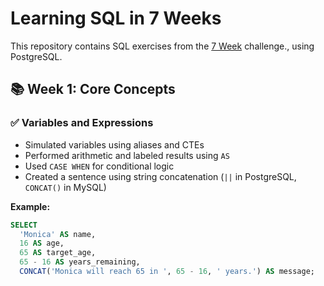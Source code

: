 # Learning SQL in 7 Weeks

This repository contains SQL exercises from the [7 Week](#) challenge., using PostgreSQL.

## 📚 Week 1: Core Concepts

### ✅ Variables and Expressions
- Simulated variables using aliases and CTEs
- Performed arithmetic and labeled results using `AS`
- Used `CASE WHEN` for conditional logic
- Created a sentence using string concatenation (`||` in PostgreSQL, `CONCAT()` in MySQL)

**Example:**
```sql
SELECT 
  'Monica' AS name,
  16 AS age,
  65 AS target_age,
  65 - 16 AS years_remaining,
  CONCAT('Monica will reach 65 in ', 65 - 16, ' years.') AS message;

